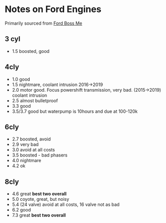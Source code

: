 # Notes on Ford Engines

Primarily sourced from [Ford Boss Me](https://www.youtube.com/watch?v=YcJNgXCgKfg)

## 3 cyl
- 1.5 boosted, good

## 4cly
- 1.0 good
- 1.5 nightmare, coolant intrusion 2016->2019
- 2.0 motor good. Focus powershift transmission, very bad. (2015->2019) coolant intrusion
- 2.5 almost bulletproof
- 3.3 good
- 3.5/3.7 good but waterpump is 10hours and due at 100-120k


## 6cly
- 2.7 boosted, avoid
- 2.9 very bad
- 3.0 avoid at all costs
- 3.5 boosted - bad phasers
- 4.0 nightmare
- 4.2 ok

## 8cly
- 4.6 great **best two overall**
- 5.0 coyote, great, but noisy
- 5.4 (24 valve) avoid at all costs, 16 valve not as bad
- 6.2 good
- 7.3 great **best two overall**
